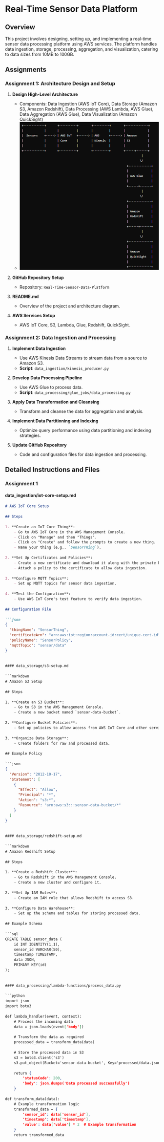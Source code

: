 # Real-Time Sensor Data Platform

## Overview

This project involves designing, setting up, and implementing a real-time sensor data processing platform using AWS services. The platform handles data ingestion, storage, processing, aggregation, and visualization, catering to data sizes from 10MB to 100GB.

## Assignments

### Assignment 1: Architecture Design and Setup

1. **Design High-Level Architecture**
    - Components: Data Ingestion (AWS IoT Core), Data Storage (Amazon S3, Amazon Redshift), Data Processing (AWS Lambda, AWS Glue), Data Aggregation (AWS Glue), Data Visualization (Amazon QuickSight)
    - ![Architecture Diagram](architecture-diagram.png)

2. **GitHub Repository Setup**
    - Repository: `Real-Time-Sensor-Data-Platform`

3. **README.md**
    - Overview of the project and architecture diagram.

4. **AWS Services Setup**
    - AWS IoT Core, S3, Lambda, Glue, Redshift, QuickSight.

### Assignment 2: Data Ingestion and Processing

1. **Implement Data Ingestion**
    - Use AWS Kinesis Data Streams to stream data from a source to Amazon S3.
    - **Script**: `data_ingestion/kinesis_producer.py`

2. **Develop Data Processing Pipeline**
    - Use AWS Glue to process data.
    - **Script**: `data_processing/glue_jobs/data_processing.py`

3. **Apply Data Transformation and Cleansing**
    - Transform and cleanse the data for aggregation and analysis.

4. **Implement Data Partitioning and Indexing**
    - Optimize query performance using data partitioning and indexing strategies.

5. **Update GitHub Repository**
    - Code and configuration files for data ingestion and processing.



## Detailed Instructions and Files

### Assignment 1

#### data_ingestion/iot-core-setup.md

```markdown
# AWS IoT Core Setup

## Steps

1. **Create an IoT Core Thing**:
    - Go to AWS IoT Core in the AWS Management Console.
    - Click on "Manage" and then "Things".
    - Click on "Create" and follow the prompts to create a new thing.
    - Name your thing (e.g., `SensorThing`).

2. **Set Up Certificates and Policies**:
    - Create a new certificate and download it along with the private key, public key, and root CA.
    - Attach a policy to the certificate to allow data ingestion.

3. **Configure MQTT Topics**:
    - Set up MQTT topics for sensor data ingestion.

4. **Test the Configuration**:
    - Use AWS IoT Core's test feature to verify data ingestion.

## Configuration File

```json
{
  "thingName": "SensorThing",
  "certificateArn": "arn:aws:iot:region:account-id:cert/unique-cert-id",
  "policyName": "SensorPolicy",
  "mqttTopic": "sensor/data"
}


#### data_storage/s3-setup.md

```markdown
# Amazon S3 Setup

## Steps

1. **Create an S3 Bucket**:
    - Go to S3 in the AWS Management Console.
    - Create a new bucket named `sensor-data-bucket`.

2. **Configure Bucket Policies**:
    - Set up policies to allow access from AWS IoT Core and other services.

3. **Organize Data Storage**:
    - Create folders for raw and processed data.

## Example Policy

```json
{
  "Version": "2012-10-17",
  "Statement": [
    {
      "Effect": "Allow",
      "Principal": "*",
      "Action": "s3:*",
      "Resource": "arn:aws:s3:::sensor-data-bucket/*"
    }
  ]
}


#### data_storage/redshift-setup.md

```markdown
# Amazon Redshift Setup

## Steps

1. **Create a Redshift Cluster**:
    - Go to Redshift in the AWS Management Console.
    - Create a new cluster and configure it.

2. **Set Up IAM Roles**:
    - Create an IAM role that allows Redshift to access S3.

3. **Configure Data Warehouse**:
    - Set up the schema and tables for storing processed data.

## Example Schema

```sql
CREATE TABLE sensor_data (
    id INT IDENTITY(1,1),
    sensor_id VARCHAR(50),
    timestamp TIMESTAMP,
    data JSON,
    PRIMARY KEY(id)
);


#### data_processing/lambda-functions/process_data.py

```python
import json
import boto3

def lambda_handler(event, context):
    # Process the incoming data
    data = json.loads(event['body'])
    
    # Transform the data as required
    processed_data = transform_data(data)
    
    # Store the processed data in S3
    s3 = boto3.client('s3')
    s3.put_object(Bucket='sensor-data-bucket', Key='processed/data.json', Body=json.dumps(processed_data))
    
    return {
        'statusCode': 200,
        'body': json.dumps('Data processed successfully')
    }

def transform_data(data):
    # Example transformation logic
    transformed_data = {
        'sensor_id': data['sensor_id'],
        'timestamp': data['timestamp'],
        'value': data['value'] * 2  # Example transformation
    }
    return transformed_data


